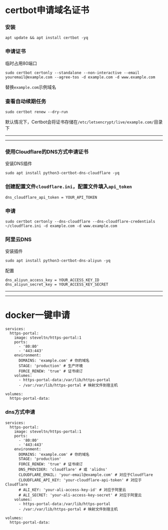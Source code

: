 # certbot申请域名证书
### 安装
```
apt update && apt install certbot -yq
```
### 申请证书
临时占用80端口
```
sudo certbot certonly --standalone --non-interactive --email youremail@example.com --agree-tos -d example.com -d www.example.com
```
替换`example.com`示例域名

### 查看自动续期任务
```
sudo certbot renew --dry-run
```
默认情况下，Certbot会将证书存储在`/etc/letsencrypt/live/example.com/`目录下

---
---

### 使用Cloudflare的DNS方式申请证书
安装DNS插件
```
sudo apt install python3-certbot-dns-cloudflare -yq
```
### 创建配置文件`cloudflare.ini`，配置文件填入`api_token`
```
dns_cloudflare_api_token = YOUR_API_TOKEN
```

### 申请
```
sudo certbot certonly --dns-cloudflare --dns-cloudflare-credentials ~/cloudflare.ini -d example.com -d www.example.com
```

### 阿里云DNS
安装插件
```
sudo apt install python3-certbot-dns-aliyun -yq
```
配置
```
dns_aliyun_access_key = YOUR_ACCESS_KEY_ID
dns_aliyun_secret_key = YOUR_ACCESS_KEY_SECRET
```


---
---

# docker一键申请

```
services:
  https-portal:
    image: steveltn/https-portal:1
    ports:
      - '80:80'
      - '443:443'
    environment:
      DOMAINS: 'example.com' # 你的域名
      STAGE: 'production' # 生产环境
      FORCE_RENEW: 'true' # 证书续订
    volumes:
      - https-portal-data:/var/lib/https-portal
      - /var:/var/lib/https-portal # 映射文件到宿主机

volumes:
  https-portal-data:
```


### dns方式申请

```
services:
  https-portal:
    image: steveltn/https-portal:1
    ports:
      - '80:80'
      - '443:443'
    environment:
      DOMAINS: 'example.com' # 你的域名
      STAGE: 'production'
      FORCE_RENEW: 'true' # 证书续订
      DNS_PROVIDER: 'cloudflare' # 或 'alidns'
      CLOUDFLARE_EMAIL: 'your-email@example.com' # 对应于Cloudflare
      CLOUDFLARE_API_KEY: 'your-cloudflare-api-token' # 对应于Cloudflare
      # ALI_KEY: 'your-ali-access-key-id' # 对应于阿里云
      # ALI_SECRET: 'your-ali-access-key-secret' # 对应于阿里云
    volumes:
      - https-portal-data:/var/lib/https-portal
      - /var:/var/lib/https-portal # 映射文件到宿主机

volumes:
  https-portal-data:
```

